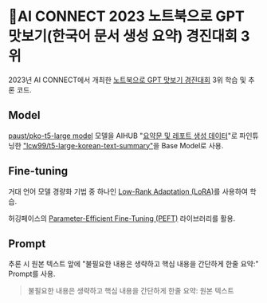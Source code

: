 # 🥉AI CONNECT 2023 노트북으로 GPT 맛보기(한국어 문서 생성 요약) 경진대회 3위

2023년 AI CONNECT에서 개최한 [노트북으로 GPT 맛보기 경진대회](https://aiconnect.kr/competition/detail/223/task/272/taskInfo) 3위 학습 및 추론 코드.

## Model

[paust/pko-t5-large model](https://huggingface.co/paust/pko-t5-large) 모델을 AIHUB "[요약문 및 레포트 생성 데이터](https://aihub.or.kr/aihubdata/data/view.do?currMenu=115&topMenu=100&aihubDataSe=realm&dataSetSn=582)"로 파인튜닝한 ["lcw99/t5-large-korean-text-summary"](https://huggingface.co/lcw99/t5-large-korean-text-summary)을 Base Model로 사용.

## Fine-tuning

거대 언어 모델 경량화 기법 중 하나인 [Low-Rank Adaptation (LoRA)](https://arxiv.org/pdf/2106.09685.pdf)를 사용하여 학습.

허깅페이스의 [Parameter-Efficient Fine-Tuning (PEFT)](https://github.com/huggingface/peft) 라이브러리를 활용.

## Prompt

추론 시 원본 텍스트 앞에 "불필요한 내용은 생략하고 핵심 내용을 간단하게 한줄 요약:" Prompt를 사용.
<Blockquote>
불필요한 내용은 생략하고 핵심 내용을 간단하게 한줄 요약: 원본 텍스트
</Blockquote>
